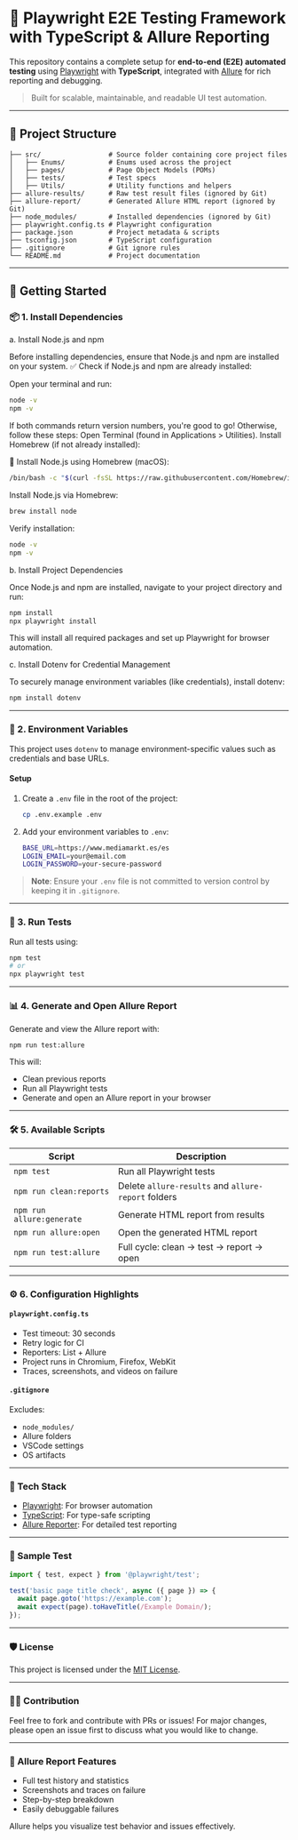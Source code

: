 # 🧪 Playwright E2E Testing Framework with TypeScript & Allure Reporting

This repository contains a complete setup for **end-to-end (E2E) automated testing** using [Playwright](https://playwright.dev/) with **TypeScript**, integrated with [Allure](https://docs.qameta.io/allure/) for rich reporting and debugging.

> Built for scalable, maintainable, and readable UI test automation.

---

## 📂 Project Structure
```plaintext
├── src/                 # Source folder containing core project files
│   ├── Enums/           # Enums used across the project
│   ├── pages/           # Page Object Models (POMs)
│   ├── tests/           # Test specs
│   ├── Utils/           # Utility functions and helpers
├── allure-results/      # Raw test result files (ignored by Git)
├── allure-report/       # Generated Allure HTML report (ignored by Git)
├── node_modules/        # Installed dependencies (ignored by Git)
├── playwright.config.ts # Playwright configuration
├── package.json         # Project metadata & scripts
├── tsconfig.json        # TypeScript configuration
├── .gitignore           # Git ignore rules
└── README.md            # Project documentation
```

---

## 🚀 Getting Started

### 📦 1. Install Dependencies

a. Install Node.js and npm

Before installing dependencies, ensure that Node.js and npm are installed on your system.
✅ Check if Node.js and npm are already installed:

Open your terminal and run:
```bash
node -v
npm -v
```
If both commands return version numbers, you're good to go! Otherwise, follow these steps:
    Open Terminal (found in Applications > Utilities).
    Install Homebrew (if not already installed):
    
🧰 Install Node.js using Homebrew (macOS):
   ```bash
   /bin/bash -c "$(curl -fsSL https://raw.githubusercontent.com/Homebrew/install/HEAD/install.sh)"
   ```
   Install Node.js via Homebrew:
   ```bash
   brew install node
   ```
   Verify installation:
   ```bash
   node -v
   npm -v
   ```

b. Install Project Dependencies

Once Node.js and npm are installed, navigate to your project directory and run:
```bash
npm install
npx playwright install
```
This will install all required packages and set up Playwright for browser automation.

c. Install Dotenv for Credential Management

To securely manage environment variables (like credentials), install dotenv:
```bash
npm install dotenv
```

---

### 🔐 2. Environment Variables
This project uses `dotenv` to manage environment-specific values such as credentials and base URLs.

#### Setup
1. Create a `.env` file in the root of the project:
   ```bash
   cp .env.example .env
   ```
2. Add your environment variables to `.env`:
   ```bash
   BASE_URL=https://www.mediamarkt.es/es
   LOGIN_EMAIL=your@email.com
   LOGIN_PASSWORD=your-secure-password
   ```

> **Note**: Ensure your `.env` file is not committed to version control by keeping it in `.gitignore`.

---

### 🧪 3. Run Tests
Run all tests using:

```bash
npm test
# or
npx playwright test
```

---

### 📊 4. Generate and Open Allure Report
Generate and view the Allure report with:

```bash
npm run test:allure
```

This will:
- Clean previous reports
- Run all Playwright tests
- Generate and open an Allure report in your browser

---

### 🛠️ 5. Available Scripts
| Script                | Description                                      |
|-----------------------|--------------------------------------------------|
| `npm test`            | Run all Playwright tests                         |
| `npm run clean:reports` | Delete `allure-results` and `allure-report` folders |
| `npm run allure:generate` | Generate HTML report from results              |
| `npm run allure:open` | Open the generated HTML report                   |
| `npm run test:allure` | Full cycle: clean → test → report → open         |

---

### ⚙️ 6. Configuration Highlights

#### `playwright.config.ts`
- Test timeout: 30 seconds
- Retry logic for CI
- Reporters: List + Allure
- Project runs in Chromium, Firefox, WebKit
- Traces, screenshots, and videos on failure

#### `.gitignore`
Excludes:
- `node_modules/`
- Allure folders
- VSCode settings
- OS artifacts

---

### 🧰 Tech Stack
- [Playwright](https://playwright.dev/): For browser automation
- [TypeScript](https://www.typescriptlang.org/): For type-safe scripting
- [Allure Reporter](https://docs.qameta.io/allure/): For detailed test reporting

---

### 🧪 Sample Test
```ts
import { test, expect } from '@playwright/test';

test('basic page title check', async ({ page }) => {
  await page.goto('https://example.com');
  await expect(page).toHaveTitle(/Example Domain/);
});
```

---

### 🛡️ License
This project is licensed under the [MIT License](LICENSE).

---

### 🙋‍♂️ Contribution
Feel free to fork and contribute with PRs or issues! For major changes, please open an issue first to discuss what you would like to change.

---

### 📸 Allure Report Features
- Full test history and statistics
- Screenshots and traces on failure
- Step-by-step breakdown
- Easily debuggable failures

Allure helps you visualize test behavior and issues effectively.